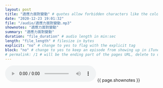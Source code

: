 ```yaml
---
layout: post
title: "適應力面對變動" # quotes allow forbidden characters like the colon
date: "2020-12-23 19:01:32"
file: "/audio/適應力面對變動.mp3"
shownotes: "適應力面對變動"
summary: "適應力面對變動"
duration: "file_duration" # audio length in min:sec
length: "file_length" # filesize in bytes
explicit: "no" # change to yes to flag with the explicit tag
block: "no" # change to yes to keep an episode from showing up in iTunes
# permalink: /1 # will be the ending part of the pages URL, delete to default to the title
---
```


<audio controls>
<source src="{{site.url}}{{site.baseurl}}{{ page.file }}" type="audio/x-mp3">
Your browser does not support the audio element.
</audio>
{{ page.shownotes }}
